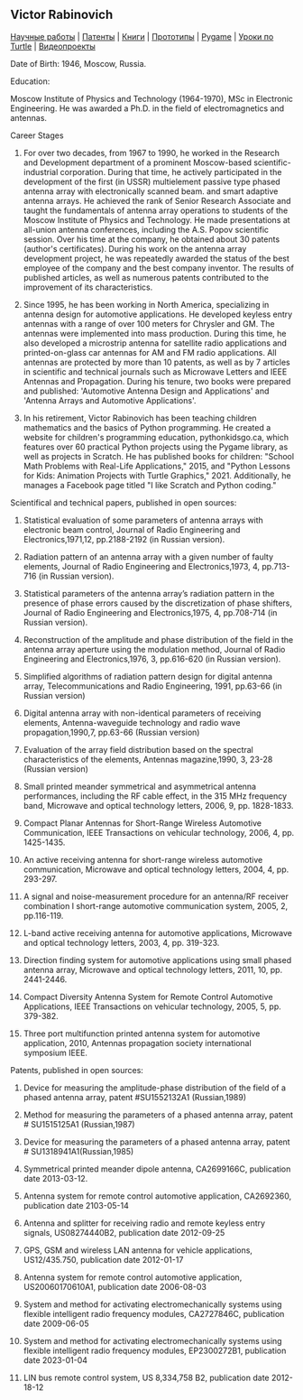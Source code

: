 

## Victor Rabinovich

[Научные работы](papers.md) | [Патенты](patents.md) | [Книги](books.md) | [Прототипы](prototypes.md) | [Pygame](pygame.md) | [Уроки по Turtle](turtle_lessons.md) | [Видеопроекты](video_projects.md)

Date of Birth: 1946, Moscow, Russia.

Education:

Moscow Institute of Physics and Technology (1964-1970), MSc in Electronic Engineering. He was awarded a Ph.D. in the field of electromagnetics and antennas.

Career Stages

1. For over two decades, from 1967 to 1990, he worked in the Research and Development department of a prominent Moscow-based scientific-industrial corporation. During that time, he actively participated in the development of the first (in USSR) multielement passive type phased antenna array with electronically scanned beam. and smart adaptive antenna arrays. He achieved the rank of Senior Research Associate and taught the fundamentals of antenna array operations to students of the Moscow Institute of Physics and Technology. He made presentations at all-union antenna conferences, including the A.S. Popov scientific session. Over his time at the company, he obtained about 30 patents (author's certificates). During his work on the antenna array development project, he was repeatedly awarded the status of the best employee of the company and the best company inventor. The results of published articles, as well as numerous patents contributed to the improvement of its characteristics.

2. Since 1995, he has been working in North America, specializing in antenna design for automotive applications. He developed keyless entry antennas with a range of over 100 meters for Chrysler and GM. The antennas were implemented into mass production. During this time, he also developed a microstrip antenna for satellite radio applications and printed-on-glass car antennas for AM and FM radio applications. All antennas are protected by more than 10 patents, as well as by 7 articles in scientific and technical journals such as Microwave Letters and IEEE Antennas and Propagation. During his tenure, two books were prepared and published: 'Automotive Antenna Design and Applications' and 'Antenna Arrays and Automotive Applications'.

3. In his retirement, Victor Rabinovich has been teaching children mathematics and the basics of Python programming. He created a website for children's programming education, pythonkidsgo.ca, which features over 60 practical Python projects using the Pygame library, as well as projects in Scratch. He has published books for children: "School Math Problems with Real-Life Applications," 2015, and "Python Lessons for Kids: Animation Projects with Turtle Graphics," 2021. Additionally, he manages a Facebook page titled "I like Scratch and Python coding."

Scientifical and technical papers, published in open sources:
1. Statistical evaluation of some parameters of antenna arrays with electronic beam control, Journal of Radio Engineering and Electronics,1971,12, pp.2188-2192 (in Russian version).

2. Radiation pattern of an antenna array with a given number of faulty elements, Journal of Radio Engineering and Electronics,1973, 4, pp.713-716 (in Russian version).

3. Statistical parameters of the antenna array’s radiation pattern in the presence of phase errors caused by the discretization of phase shifters, Journal of Radio Engineering and Electronics,1975, 4, pp.708-714 (in Russian version).

4. Reconstruction of the amplitude and phase distribution of the field in the antenna array aperture using the modulation method, Journal of Radio Engineering and Electronics,1976, 3, pp.616-620 (in Russian version).

5. Simplified algorithms of radiation pattern design for digital antenna array, Telecommunications and Radio Engineering, 1991, pp.63-66 (in Russian version)

6. Digital antenna array with non-identical parameters of receiving elements, Аntenna-waveguide technology and radio wave propagation,1990,7, pp.63-66 (Russian version)

7. Evaluation of the array field distribution based on the spectral characteristics of the elements, Antennas magazine,1990, 3, 23-28 (Russian version)

8. Small printed meander symmetrical and asymmetrical antenna performances, including the RF cable effect, in the 315 MHz frequency band, Microwave and optical technology letters, 2006, 9, pp. 1828-1833.

9. Compact Planar Antennas for Short-Range Wireless Automotive Communication, IEEE Transactions on vehicular technology, 2006, 4, pp. 1425-1435.

10. An active receiving antenna for short-range wireless automotive communication, Microwave and optical technology letters, 2004, 4, pp. 293-297.

11. A signal and noise-measurement procedure for an antenna/RF receiver combination I short-range automotive communication system, 2005, 2, pp.116-119.

12. L-band active receiving antenna for automotive applications, Microwave and optical technology letters, 2003, 4, pp. 319-323.

13. Direction finding system for automotive applications using small phased antenna array, Microwave and optical technology letters, 2011, 10, pp. 2441-2446.

14. Compact Diversity Antenna System for Remote Control Automotive Applications, IEEE Transactions on vehicular technology, 2005, 5, pp. 379-382.

15. Three port multifunction printed antenna system for automotive application, 2010, Antennas propagation society international symposium IEEE.

Patents, published in open sources:
1. Device for measuring the amplitude-phase distribution of the field of a phased antenna array, patent #SU1552132A1 (Russian,1989)

2. Method for measuring the parameters of a phased antenna array, patent # SU1515125A1 (Russian,1987)

3. Device for measuring the parameters of a phased antenna array, patent # SU1318941A1(Russian,1985)

4. Symmetrical printed meander dipole antenna, CA2699166C, publication date 2013-03-12.

5. Antenna system for remote control automotive application, CA2692360, publication date 2103-05-14

6. Antenna and splitter for receiving radio and remote keyless entry signals, US08274440B2, publication date 2012-09-25

7. GPS, GSM and wireless LAN antenna for vehicle applications, US12/435.750, publication date 2012-01-17

8. Antenna system for remote control automotive application, US20060170610A1, publication date 2006-08-03

9. System and method for activating electromechanically systems using flexible intelligent radio frequency modules, CA2727846C, publication date 2009-06-05

10. System and method for activating electromechanically systems using flexible intelligent radio frequency modules, EP2300272B1, publication date 2023-01-04

11. LIN bus remote control system, US 8,334,758 B2, publication date 2012-18-12
